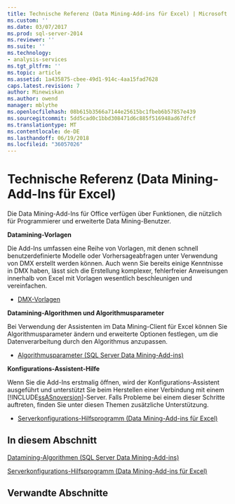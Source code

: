 ```yaml
---
title: Technische Referenz (Data Mining-Add-ins für Excel) | Microsoft Docs
ms.custom: ''
ms.date: 03/07/2017
ms.prod: sql-server-2014
ms.reviewer: ''
ms.suite: ''
ms.technology:
- analysis-services
ms.tgt_pltfrm: ''
ms.topic: article
ms.assetid: 1a435875-cbee-49d1-914c-4aa15fad7628
caps.latest.revision: 7
author: Minewiskan
ms.author: owend
manager: mblythe
ms.openlocfilehash: 08b615b3566a7144e25615bc1fbeb6b57857e439
ms.sourcegitcommit: 5dd5cad0c1bbd308471d6c885f516948ad67dfcf
ms.translationtype: MT
ms.contentlocale: de-DE
ms.lasthandoff: 06/19/2018
ms.locfileid: "36057026"
---
```

# <a name="technical-reference-data-mining-add-ins-for-excel"></a>Technische Referenz (Data Mining-Add-Ins für Excel)
  Die Data Mining-Add-Ins für Office verfügen über Funktionen, die nützlich für Programmierer und erweiterte Data Mining-Benutzer.  
  
 **Datamining-Vorlagen**  
  
 Die Add-Ins umfassen eine Reihe von Vorlagen, mit denen schnell benutzerdefinierte Modelle oder Vorhersageabfragen unter Verwendung von DMX erstellt werden können. Auch wenn Sie bereits einige Kenntnisse in DMX haben, lässt sich die Erstellung komplexer, fehlerfreier Anweisungen innerhalb von Excel mit Vorlagen wesentlich beschleunigen und vereinfachen.  
  
-   [DMX-Vorlagen](dmx-templates.md)  
  
 **Datamining-Algorithmen und Algorithmusparameter**  
  
 Bei Verwendung der Assistenten im Data Mining-Client für Excel können Sie Algorithmusparameter ändern und erweiterte Optionen festlegen, um die Datenverarbeitung durch den Algorithmus anzupassen.  
  
-   [Algorithmusparameter &#40;SQL Server Data Mining-Add-ins&#41;](algorithm-parameters-sql-server-data-mining-add-ins.md)  
  
 **Konfigurations-Assistent-Hilfe**  
  
 Wenn Sie die Add-Ins erstmalig öffnen, wird der Konfigurations-Assistent ausgeführt und unterstützt Sie beim Herstellen einer Verbindung mit einem [!INCLUDE[ssASnoversion](../includes/ssasnoversion-md.md)]-Server. Falls Probleme bei einem dieser Schritte auftreten, finden Sie unter diesen Themen zusätzliche Unterstützung.  
  
-   [Serverkonfigurations-Hilfsprogramm &#40;Data Mining-Add-ins für Excel&#41;](server-configuration-utility-data-mining-add-ins-for-excel.md)  
  
## <a name="in-this-section"></a>In diesem Abschnitt  
 [Datamining-Algorithmen &#40;SQL Server Data Mining-Add-ins&#41;](data-mining-algorithms-sql-server-data-mining-add-ins.md)  
  
 [Serverkonfigurations-Hilfsprogramm &#40;Data Mining-Add-ins für Excel&#41;](server-configuration-utility-data-mining-add-ins-for-excel.md)  
  
## <a name="related-sections"></a>Verwandte Abschnitte  
  